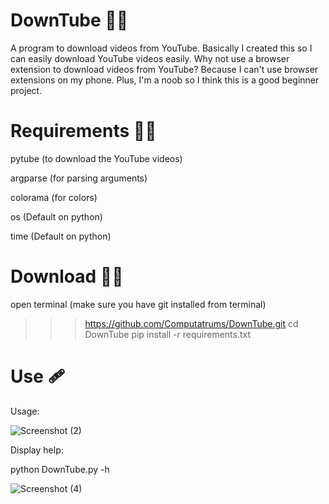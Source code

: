 # DownTube :guardsman:
A program to download videos from YouTube. Basically I created this so I can easily download 
YouTube videos easily. Why not use a browser extension to download videos from YouTube? Because 
I can't use browser extensions on my phone. Plus, I'm a noob so I think this is a good beginner project.

# Requirements :guardsman:
pytube (to download the YouTube videos)

argparse (for parsing arguments)

colorama (for colors)

os (Default on python)

time (Default on python)

# Download :guardsman:
open terminal (make sure you have git installed from terminal)
>>> https://github.com/Computatrums/DownTube.git
>>> cd DownTube
>>> pip install -r requirements.txt 

# Use 🩹
Usage:

![Screenshot (2)](https://user-images.githubusercontent.com/102597716/163717564-e4c22976-df80-4a82-af44-d3937ddeb5c1.png)

Display help:

python DownTube.py -h

![Screenshot (4)](https://user-images.githubusercontent.com/102597716/163717673-3448b02f-c444-48de-976a-1014f31fd833.png)






